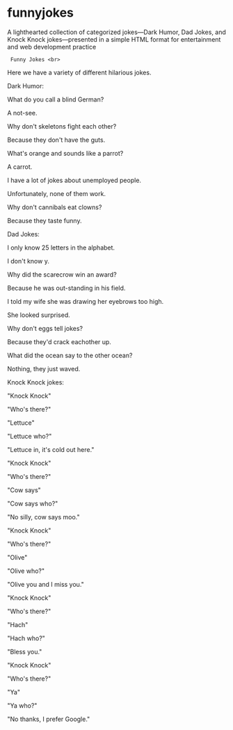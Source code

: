 # funnyjokes
A lighthearted collection of categorized jokes—Dark Humor, Dad Jokes, and Knock Knock jokes—presented in a simple HTML format for entertainment and web development practice

     Funny Jokes <br>

Here we have a variety of different hilarious jokes. <br>

Dark Humor:

What do you call a blind German?

A not-see.



Why don't skeletons fight each other?

Because they don't have the guts.



What's orange and sounds like a parrot?

A carrot.



I have a lot of jokes about unemployed people.

Unfortunately, none of them work.



Why don't cannibals eat clowns?

Because they taste funny.




Dad Jokes:


I only know 25 letters in the alphabet.

I don't know y.



Why did the scarecrow win an award?

Because he was out-standing in his field.



I told my wife she was drawing her eyebrows too high.

She looked surprised.



Why don't eggs tell jokes?

Because they'd crack eachother up.



What did the ocean say to the other ocean?

Nothing, they just waved.




Knock Knock jokes:



"Knock Knock"

"Who's there?"

"Lettuce"

"Lettuce who?"

"Lettuce in, it's cold out here."



"Knock Knock"

"Who's there?"

"Cow says"

"Cow says who?"

"No silly, cow says moo."



"Knock Knock"

"Who's there?"

"Olive"

"Olive who?"

"Olive you and I miss you."



"Knock Knock"

"Who's there?"

"Hach"

"Hach who?"

"Bless you."



"Knock Knock"

"Who's there?"

"Ya"

"Ya who?"

"No thanks, I prefer Google."


